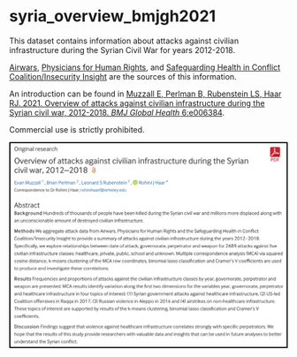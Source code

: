 # syria_overview_bmjgh2021

This dataset contains information about attacks against civilian infrastructure during the Syrian Civil War for years 2012-2018. 

[Airwars](https://airwars.org/), [Physicians for Human Rights](https://syriamap.phr.org/#/en), and [Safeguarding Health in Conflict Coalition/Insecurity Insight](https://data.humdata.org/dataset/shcchealthcare-dataset) are the sources of this information. 

An introduction can be found in [Muzzall E, Perlman B, Rubenstein LS, Haar RJ. 2021. Overview of attacks against civilian infrastructure during the Syrian civil war, 2012-2018. _BMJ Global Health_ 6:e006384](https://gh.bmj.com/content/6/10/e006384).

Commercial use is strictly prohibited.

![readme1](/abstract.jpg)
